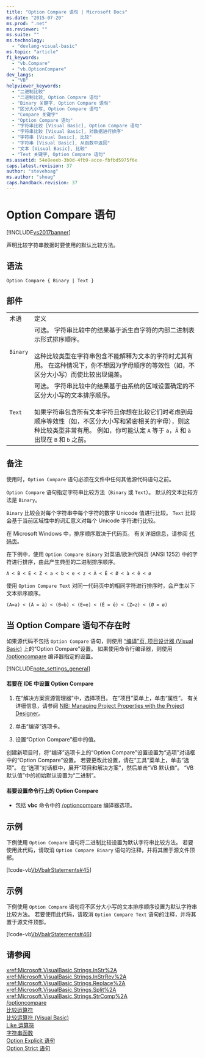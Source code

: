```yaml
---
title: "Option Compare 语句 | Microsoft Docs"
ms.date: "2015-07-20"
ms.prod: ".net"
ms.reviewer: ""
ms.suite: ""
ms.technology: 
  - "devlang-visual-basic"
ms.topic: "article"
f1_keywords: 
  - "vb.Compare"
  - "vb.OptionCompare"
dev_langs: 
  - "VB"
helpviewer_keywords: 
  - "二进制比较"
  - "二进制比较, Option Compare 语句"
  - "Binary 关键字, Option Compare 语句"
  - "区分大小写, Option Compare 语句"
  - "Compare 关键字"
  - "Option Compare 语句"
  - "字符串比较 [Visual Basic], Option Compare 语句"
  - "字符串比较 [Visual Basic], 对数据进行排序"
  - "字符串 [Visual Basic], 比较"
  - "字符串 [Visual Basic], 从函数中返回"
  - "文本 [Visual Basic], 比较"
  - "Text 关键字, Option Compare 语句"
ms.assetid: 54e8eeeb-3b0d-4fb9-acce-fbfbd5975f6e
caps.latest.revision: 37
author: "stevehoag"
ms.author: "shoag"
caps.handback.revision: 37
---
```

# Option Compare 语句
[!INCLUDE[vs2017banner](../../../visual-basic/includes/vs2017banner.md)]

声明比较字符串数据时要使用的默认比较方法。  
  
## 语法  
  
```  
Option Compare { Binary | Text }  
```  
  
## 部件  
  
|||  
|-|-|  
|术语|定义|  
|`Binary`|可选。  字符串比较中的结果基于派生自字符的内部二进制表示形式排序顺序。<br /><br /> 这种比较类型在字符串包含不能解释为文本的字符时尤其有用。  在这种情况下，你不想因为字母顺序的等效性（如，不区分大小写）而使比较出现偏差。|  
|`Text`|可选。  字符串比较中的结果基于由系统的区域设置确定的不区分大小写的文本排序顺序。<br /><br /> 如果字符串包含所有文本字符且你想在比较它们时考虑到母顺序等效性（如，不区分大小写和紧密相关的字母），则这种比较类型非常有用。  例如，你可能认定 `A` 等于 `a`，`Ä` 和 `ä` 出现在 `B` 和 `b` 之前。|  
  
## 备注  
 使用时，`Option Compare` 语句必须在文件中任何其他源代码语句之前。  
  
 `Option Compare` 语句指定字符串比较方法（`Binary` 或 `Text`）。  默认的文本比较方法是 `Binary`。  
  
 `Binary` 比较会对每个字符串中每个字符的数字 Unicode 值进行比较。  `Text` 比较会基于当前区域性中的词汇意义对每个 Unicode 字符进行比较。  
  
 在 Microsoft Windows 中，排序顺序取决于代码页。  有关详细信息，请参阅 [代码页](/visual-cpp/c-runtime-library/code-pages)。  
  
 在下例中，使用 `Option Compare Binary` 对英语\/欧洲代码页 \(ANSI 1252\) 中的字符进行排序，由此产生典型的二进制排序顺序。  
  
 `A < B < E < Z < a < b < e < z < À < Ê < Ø < à < ê < ø`  
  
 使用 `Option Compare Text` 对同一代码页中的相同字符进行排序时，会产生以下文本排序顺序。  
  
 `(A=a) < (À = à) < (B=b) < (E=e) < (Ê = ê) < (Z=z) < (Ø = ø)`  
  
## 当 Option Compare 语句不存在时  
 如果源代码不包括 `Option Compare` 语句，则使用 [“编译”页, 项目设计器 \(Visual Basic\)](/visual-studio/ide/reference/compile-page-project-designer-visual-basic) 上的“Option Compare”设置。  如果使用命令行编译器，则使用 [\/optioncompare](../../../visual-basic/reference/command-line-compiler/optioncompare.md) 编译器指定的设置。  
  
 [!INCLUDE[note_settings_general](../../../csharp/language-reference/compiler-messages/includes/note-settings-general-md.md)]  
  
#### 若要在 IDE 中设置 Option Compare  
  
1.  在“解决方案资源管理器”中，选择项目。  在“项目”菜单上，单击“属性”。  有关详细信息，请参阅 [NIB: Managing Project Properties with the Project Designer](http://msdn.microsoft.com/zh-cn/983f3c18-832f-4666-afec-74b716ff3e0e)。  
  
2.  单击“编译”选项卡。  
  
3.  设置“Option Compare”框中的值。  
  
 创建新项目时，将“编译”选项卡上的“Option Compare”设置设置为“选项”对话框中的“Option Compare”设置。  若要更改此设置，请在“工具”菜单上，单击“选项”。  在“选项”对话框中，展开“项目和解决方案”，然后单击“VB 默认值”。  “VB 默认值”中的初始默认设置为“二进制”。  
  
#### 若要设置命令行上的 Option Compare  
  
-   包括 **vbc** 命令中的 [\/optioncompare](../../../visual-basic/reference/command-line-compiler/optioncompare.md) 编译器选项。  
  
## 示例  
 下例使用 `Option Compare` 语句将二进制比较设置为默认字符串比较方法。  若要使用此代码，请取消 `Option Compare Binary` 语句的注释，并将其置于源文件顶部。  
  
 [!code-vb[VbVbalrStatements#45](../../../visual-basic/language-reference/error-messages/codesnippet/visualbasic/option-compare-statement_1.vb)]  
  
## 示例  
 下例使用 `Option Compare` 语句将不区分大小写的文本排序顺序设置为默认字符串比较方法。  若要使用此代码，请取消 `Option Compare Text` 语句的注释，并将其置于源文件顶部。  
  
 [!code-vb[VbVbalrStatements#46](../../../visual-basic/language-reference/error-messages/codesnippet/visualbasic/option-compare-statement_2.vb)]  
  
## 请参阅  
 <xref:Microsoft.VisualBasic.Strings.InStr%2A>   
 <xref:Microsoft.VisualBasic.Strings.InStrRev%2A>   
 <xref:Microsoft.VisualBasic.Strings.Replace%2A>   
 <xref:Microsoft.VisualBasic.Strings.Split%2A>   
 <xref:Microsoft.VisualBasic.Strings.StrComp%2A>   
 [\/optioncompare](../../../visual-basic/reference/command-line-compiler/optioncompare.md)   
 [比较运算符](../../../visual-basic/language-reference/operators/comparison-operators.md)   
 [比较运算符 \(Visual Basic\)](../../../visual-basic/programming-guide/language-features/operators-and-expressions/comparison-operators.md)   
 [Like 运算符](../../../visual-basic/language-reference/operators/like-operator.md)   
 [字符串函数](../../../visual-basic/language-reference/functions/string-functions.md)   
 [Option Explicit 语句](../../../visual-basic/language-reference/statements/option-explicit-statement.md)   
 [Option Strict 语句](../../../visual-basic/language-reference/statements/option-strict-statement.md)